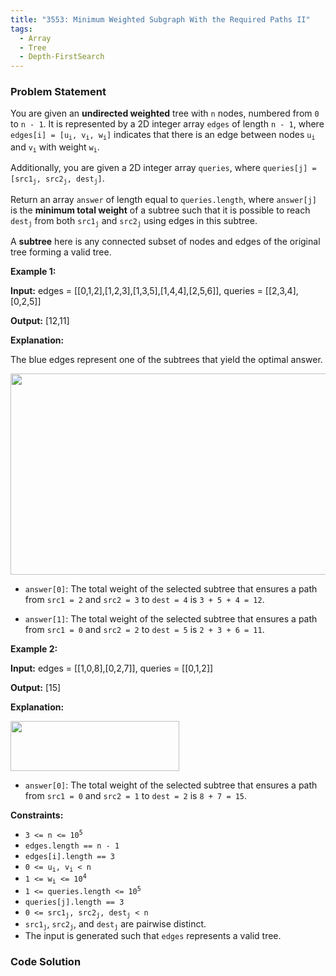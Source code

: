 ```yaml
---
title: "3553: Minimum Weighted Subgraph With the Required Paths II"
tags:
  - Array
  - Tree
  - Depth-FirstSearch
---
```

### Problem Statement

<p>You are given an <strong>undirected weighted</strong> tree with <code data-end="51" data-start="48">n</code> nodes, numbered from <code data-end="75" data-start="72">0</code> to <code data-end="86" data-start="79">n - 1</code>. It is represented by a 2D integer array <code data-end="129" data-start="122">edges</code> of length <code data-end="147" data-start="140">n - 1</code>, where <code data-end="185" data-start="160">edges[i] = [u<sub>i</sub>, v<sub>i</sub>, w<sub>i</sub>]</code> indicates that there is an edge between nodes <code data-end="236" data-start="232">u<sub>i</sub></code> and <code data-end="245" data-start="241">v<sub>i</sub></code> with weight <code data-end="262" data-start="258">w<sub>i</sub></code>.​</p>

<p>Additionally, you are given a 2D integer array <code data-end="56" data-start="47">queries</code>, where <code data-end="105" data-start="69">queries[j] = [src1<sub>j</sub>, src2<sub>j</sub>, dest<sub>j</sub>]</code>.</p>

<p>Return an array <code data-end="24" data-start="16">answer</code> of length equal to <code data-end="60" data-start="44">queries.length</code>, where <code data-end="79" data-start="68">answer[j]</code> is the <strong>minimum total weight</strong> of a subtree such that it is possible to reach <code data-end="174" data-start="167">dest<sub>j</sub></code> from both <code data-end="192" data-start="185">src1<sub>j</sub></code> and <code data-end="204" data-start="197">src2<sub>j</sub></code> using edges in this subtree.</p>

<p>A <strong data-end="2287" data-start="2276">subtree</strong> here is any connected subset of nodes and edges of the original tree forming a valid tree.</p>


<p><strong class="example">Example 1:</strong></p>

<div class="example-block">
<p><strong>Input:</strong> <span class="example-io">edges = [[0,1,2],[1,2,3],[1,3,5],[1,4,4],[2,5,6]], queries = [[2,3,4],[0,2,5]]</span></p>

<p><strong>Output:</strong> <span class="example-io">[12,11]</span></p>

<p><strong>Explanation:</strong></p>

<p>The blue edges represent one of the subtrees that yield the optimal answer.</p>

<p><img alt="" src="https://assets.leetcode.com/uploads/2025/04/02/tree1-4.jpg" style="width: 531px; height: 322px;" /></p>

<ul>
	<li data-end="118" data-start="0">
	<p data-end="118" data-start="2"><code>answer[0]</code>: The total weight of the selected subtree that ensures a path from <code>src1 = 2</code> and <code>src2 = 3</code> to <code>dest = 4</code> is <code>3 + 5 + 4 = 12</code>.</p>
	</li>
	<li data-end="235" data-start="119">
	<p data-end="235" data-start="121"><code>answer[1]</code>: The total weight of the selected subtree that ensures a path from <code>src1 = 0</code> and <code>src2 = 2</code> to <code>dest = 5</code> is <code>2 + 3 + 6 = 11</code>.</p>
	</li>
</ul>
</div>

<p><strong class="example">Example 2:</strong></p>

<div class="example-block">
<p><strong>Input:</strong> <span class="example-io">edges = [[1,0,8],[0,2,7]], queries = [[0,1,2]]</span></p>

<p><strong>Output:</strong> <span class="example-io">[15]</span></p>

<p><strong>Explanation:</strong></p>

<p><img alt="" src="https://assets.leetcode.com/uploads/2025/04/02/tree1-5.jpg" style="width: 270px; height: 80px;" /></p>

<ul>
	<li><code>answer[0]</code>: The total weight of the selected subtree that ensures a path from <code>src1 = 0</code> and <code>src2 = 1</code> to <code>dest = 2</code> is <code>8 + 7 = 15</code>.</li>
</ul>
</div>


<p><strong>Constraints:</strong></p>

<ul>
	<li data-end="36" data-start="20"><code>3 &lt;= n &lt;= 10<sup>5</sup></code></li>
	<li data-end="62" data-start="39"><code>edges.length == n - 1</code></li>
	<li data-end="87" data-start="65"><code>edges[i].length == 3</code></li>
	<li data-end="107" data-start="90"><code>0 &lt;= u<sub>i</sub>, v<sub>i</sub> &lt; n</code></li>
	<li data-end="127" data-start="110"><code>1 &lt;= w<sub>i</sub> &lt;= 10<sup>4</sup></code></li>
	<li data-end="159" data-start="130"><code>1 &lt;= queries.length &lt;= 10<sup>5</sup></code></li>
	<li data-end="186" data-start="162"><code>queries[j].length == 3</code></li>
	<li data-end="219" data-start="189"><code>0 &lt;= src1<sub>j</sub>, src2<sub>j</sub>, dest<sub>j</sub> &lt; n</code></li>
	<li><code>src1<sub>j</sub></code>, <code>src2<sub>j</sub></code>, and <code>dest<sub>j</sub></code> are pairwise distinct.</li>
	<li>The input is generated such that <code>edges</code> represents a valid tree.</li>
</ul>


### Code Solution

```python

```
